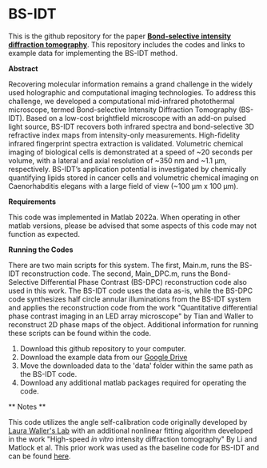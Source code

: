 # BS-IDT
This is the github repository for the paper [**Bond-selective intensity diffraction tomography**](https://arxiv.org/abs/2203.13630). This repository includes the codes and links to example data for implementing the BS-IDT method.

**Abstract**

Recovering molecular information remains a grand challenge in the widely used holographic and computational imaging technologies. To address this challenge, we developed a computational mid-infrared photothermal microscope, termed Bond-selective Intensity Diffraction Tomography (BS-IDT). Based on a low-cost brightfield microscope with an add-on pulsed light source, BS-IDT recovers both infrared spectra and bond-selective 3D refractive index maps from intensity-only measurements. High-fidelity infrared fingerprint spectra extraction is validated. Volumetric chemical imaging of biological cells is demonstrated at a speed of ~20 seconds per volume, with a lateral and axial resolution of ~350 nm and ~1.1 µm, respectively. BS-IDT’s application potential is investigated by chemically quantifying lipids stored in cancer cells and volumetric chemical imaging on Caenorhabditis elegans with a large field of view (~100 µm x 100 µm).

**Requirements**

This code was implemented in Matlab 2022a. When operating in other matlab versions, please be advised that some aspects of this code may not function as expected. 

**Running the Codes**

There are two main scripts for this system. The first, Main.m, runs the BS-IDT reconstruction code. The second, Main_DPC.m, runs the Bond-Selective Differential Phase Contrast (BS-DPC) reconstruction code also used in this work. The BS-IDT code uses the data as-is, while the BS-DPC code synthesizes half circle annular illuminations from the BS-IDT system and applies the reconstruction code from the work "Quantitative differential phase contrast imaging in an LED array microscope" by Tian and Waller to reconstruct 2D phase maps of the object. Additional information for running these scripts can be found within the code. 

1. Download this github repository to your computer.
2. Download the example data from our [Google Drive](https://drive.google.com/drive/folders/15Jb9bYLUzktRw0cosDe07ZOzHYORQkt4?usp=sharing)
3. Move the downloaded data to the 'data' folder within the same path as the BS-IDT code. 
4. Download any additional matlab packages required for operating the code. 

** Notes **

This code utilizes the angle self-calibration code originally developed by [Laura Waller's Lab](https://github.com/Waller-Lab/Angle_SelfCalibration) with an additional nonlinear fitting algorithm developed in the work "High-speed *in vitro* intensity diffraction tomography" By Li and Matlock et al. This prior work was used as the baseline code for BS-IDT and can be found [here](https://github.com/bu-cisl/IDT-using-Annular-Illumination).


